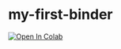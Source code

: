 # my-first-binder



[![Open In Colab](https://colab.research.google.com/assets/colab-badge.svg)](https://colab.research.google.com/github/mz038197/Machine-Learning/blob/main/books/Cost%20Function.ipynb)
